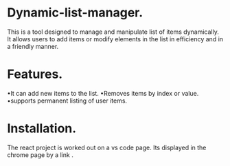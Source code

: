# Dynamic-list-manager.
This is a tool designed to manage and manipulate list of items dynamically.
It allows users to add items or modify elements in the list in efficiency and in a friendly manner.

# Features.
•It can add new items to the list.
•Removes items by index or value.
•supports permanent listing of user items.

# Installation.
The react project is worked out on a vs code page.
Its displayed in the chrome page by a link .

